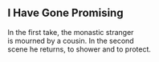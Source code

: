 I Have Gone Promising
---------------------
In the first take, the monastic stranger  
is mourned by a cousin. In the second  
scene he returns, to shower and to protect.  
